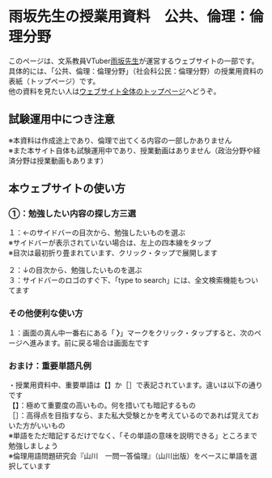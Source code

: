 # 雨坂先生の授業用資料　公共、倫理：倫理分野  
  
このページは、文系教員VTuber[雨坂先生](https://twitter.com/teacheramesaka)が運営するウェブサイトの一部です。  
具体的には、「公共、倫理：倫理分野」（社会科公民：倫理分野）の授業用資料の表紙（トップページ）です。  
他の資料を見たい人は[ウェブサイト全体のトップページ](https://teacheramesaka.github.io/studyfiles/)へどうぞ。  
  
## 試験運用中につき注意  
※本資料は作成途上であり、倫理で出てくる内容の一部しかありません  
※また本サイト自体も試験運用中であり、授業動画はありません（政治分野や経済分野は授業動画もあります）  
  
## 本ウェブサイトの使い方  
<!-- ### ①：勉強したい内容の探し方四選   -->
### ①：勉強したい内容の探し方三選
１：←のサイドバーの目次から、勉強したいものを選ぶ  
※サイドバーが表示されていない場合は、左上の四本線をタップ  
※目次は最初折り畳まれています、クリック・タップで展開します  
  
２：↓の目次から、勉強したいものを選ぶ  
３：サイドバーのロゴのすぐ下、「type to search」には、全文検索機能もついてます  
<!-- ４：[政治分野の授業動画一覧](LIST.md)から動画を探して勉強するのもいいでしょう -->
  
<!-- ### ②：実際の勉強の仕方三選
１：資料ページを読んで勉強する  
２：資料ページに載っている授業動画で勉強する  
３：資料ページに[問題集](https://teacheramesaka.github.io/hsworkbookcivics/)へのリンクがあるので、問題を解いて復習する   -->
  
### その他便利な使い方<!-- 二選 -->
１：画面の真ん中一番右にある「<b> 〉</b>」マークをクリック・タップすると、次のページへ進みます。前に戻る場合は画面左です  
<!-- ２：「PCで本サイトを表示、タブレットで動画を見る」「タブレットで本サイトをスクショ、授業をスマホで見ながらタブレットにペンでメモ入れ」等のやり方をすると、より勉強が捗るかもしれません -->
  
### おまけ：重要単語凡例  
・授業用資料中、重要単語は【】か［］で表記されています。違いは以下の通りです  
【】：極めて重要度の高いもの。何を措いても暗記するもの  
［］：高得点を目指すなら、また私大受験とかを考えているのであれば覚えておいた方がいいもの  
※単語をただ暗記するだけでなく、「その単語の意味を説明できる」ところまで勉強しましょう  
※倫理用語問題研究会『山川　一問一答倫理』（山川出版）をベースに単語を選択しています  